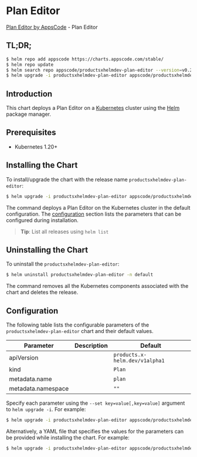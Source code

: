 # Plan Editor

[Plan Editor by AppsCode](https://appscode.com) - Plan Editor

## TL;DR;

```bash
$ helm repo add appscode https://charts.appscode.com/stable/
$ helm repo update
$ helm search repo appscode/productsxhelmdev-plan-editor --version=v0.27.0
$ helm upgrade -i productsxhelmdev-plan-editor appscode/productsxhelmdev-plan-editor -n default --create-namespace --version=v0.27.0
```

## Introduction

This chart deploys a Plan Editor on a [Kubernetes](http://kubernetes.io) cluster using the [Helm](https://helm.sh) package manager.

## Prerequisites

- Kubernetes 1.20+

## Installing the Chart

To install/upgrade the chart with the release name `productsxhelmdev-plan-editor`:

```bash
$ helm upgrade -i productsxhelmdev-plan-editor appscode/productsxhelmdev-plan-editor -n default --create-namespace --version=v0.27.0
```

The command deploys a Plan Editor on the Kubernetes cluster in the default configuration. The [configuration](#configuration) section lists the parameters that can be configured during installation.

> **Tip**: List all releases using `helm list`

## Uninstalling the Chart

To uninstall the `productsxhelmdev-plan-editor`:

```bash
$ helm uninstall productsxhelmdev-plan-editor -n default
```

The command removes all the Kubernetes components associated with the chart and deletes the release.

## Configuration

The following table lists the configurable parameters of the `productsxhelmdev-plan-editor` chart and their default values.

|     Parameter      | Description |                  Default                  |
|--------------------|-------------|-------------------------------------------|
| apiVersion         |             | <code>products.x-helm.dev/v1alpha1</code> |
| kind               |             | <code>Plan</code>                         |
| metadata.name      |             | <code>plan</code>                         |
| metadata.namespace |             | <code>""</code>                           |


Specify each parameter using the `--set key=value[,key=value]` argument to `helm upgrade -i`. For example:

```bash
$ helm upgrade -i productsxhelmdev-plan-editor appscode/productsxhelmdev-plan-editor -n default --create-namespace --version=v0.27.0 --set apiVersion=products.x-helm.dev/v1alpha1
```

Alternatively, a YAML file that specifies the values for the parameters can be provided while
installing the chart. For example:

```bash
$ helm upgrade -i productsxhelmdev-plan-editor appscode/productsxhelmdev-plan-editor -n default --create-namespace --version=v0.27.0 --values values.yaml
```
